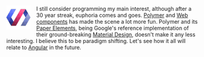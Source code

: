 <a href="https://www.polymer-project.org/"><img src="/img/logo-polymer.png" style="float: left; margin: 0px 15px 15px 0px"></a>I still consider programming my main interest, although after a 30 year streak, euphoria comes and goes. [Polymer](https://www.polymer-project.org) and [Web components](http://webcomponents.org/) has made the scene a lot more fun. Polymer and its [Paper Elements](https://elements.polymer-project.org/browse?package=paper-elements), being Google's reference implementation of their ground-breaking [Material Design](http://www.google.com/design/spec/material-design/introduction.html), doesn't make it any less interesting. I believe this to be paradigm shifting. Let's see how it all will relate to [Angular](https://angular.io/) in the future.